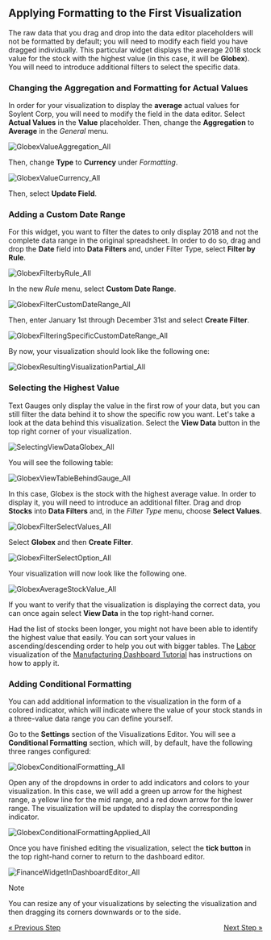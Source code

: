## Applying Formatting to the First Visualization

The raw data that you drag and drop into the data editor placeholders
will not be formatted by default; you will need to modify each field you
have dragged individually. This particular widget displays the average
2018 stock value for the stock with the highest value (in this case, it
will be **Globex**). You will need to introduce additional filters to
select the specific data.

### Changing the Aggregation and Formatting for Actual Values

In order for your visualization to display the **average** actual values
for Soylent Corp, you will need to modify the field in the data editor.
Select **Actual Values** in the **Value** placeholder. Then, change the
**Aggregation** to **Average** in the *General* menu.

![GlobexValueAggregation\_All](images/GlobexValueAggregation_All.png)

Then, change **Type** to **Currency** under *Formatting*.

![GlobexValueCurrency\_All](images/GlobexValueCurrency_All.png)

Then, select **Update Field**.

### Adding a Custom Date Range

For this widget, you want to filter the dates to only display 2018 and
not the complete data range in the original spreadsheet. In order to do
so, drag and drop the **Date** field into **Data Filters** and, under
Filter Type, select **Filter by Rule**.

![GlobexFilterbyRule\_All](images/GlobexFilterbyRule_All.png)

In the new *Rule* menu, select **Custom Date Range**.

![GlobexFilterCustomDateRange\_All](images/GlobexFilterCustomDateRange_All.png)

Then, enter January 1st through December 31st and select **Create
Filter**.

![GlobexFilteringSpecificCustomDateRange\_All](images/GlobexFilteringSpecificCustomDateRange_All.png)

By now, your visualization should look like the following one:

![GlobexResultingVisualizationPartial\_All](images/GlobexResultingVisualizationPartial_All.png)

### Selecting the Highest Value

Text Gauges only display the value in the first row of your data, but
you can still filter the data behind it to show the specific row you
want. Let's take a look at the data behind this visualization. Select
the **View Data** button in the top right corner of your visualization.

![SelectingViewDataGlobex\_All](images/SelectingViewDataGlobex_All.png)

You will see the following table:

![GlobexViewTableBehindGauge\_All](images/GlobexViewTableBehindGauge_All.png)

In this case, Globex is the stock with the highest average value. In
order to display it, you will need to introduce an additional filter.
Drag and drop **Stocks** into **Data Filters** and, in the *Filter Type*
menu, choose **Select Values**.

![GlobexFilterSelectValues\_All](images/GlobexFilterSelectValues_All.png)

Select **Globex** and then **Create Filter**.

![GlobexFilterSelectOption\_All](images/GlobexFilterSelectOption_All.png)

Your visualization will now look like the following one.

![GlobexAverageStockValue\_All](images/GlobexAverageStockValue_All.png)

If you want to verify that the visualization is displaying the correct
data, you can once again select **View Data** in the top right-hand
corner.

<div class="note">

Had the list of stocks been longer, you might not have been able to
identify the highest value that easily. You can sort your values in
ascending/descending order to help you out with bigger tables. The
[Labor](~/en/dashboard-tutorials/manufacturing-dashboard/manufacturing-adding-other-visualizations#labor-cost)
visualization of the [Manufacturing Dashboard Tutorial](manufacturing-dashboard-tutorial.md) has instructions on how to
apply it.

### Adding Conditional Formatting

You can add additional information to the visualization in the form of a
colored indicator, which will indicate where the value of your stock
stands in a three-value data range you can define yourself.

Go to the **Settings** section of the Visualizations Editor. You will
see a **Conditional Formatting** section, which will, by default, have
the following three ranges configured:

![GlobexConditionalFormatting\_All](images/GlobexConditionalFormatting_All.png)

Open any of the dropdowns in order to add indicators and colors to your
visualization. In this case, we will add a green up arrow for the
highest range, a yellow line for the mid range, and a red down arrow for
the lower range. The visualization will be updated to display the
corresponding indicator.

![GlobexConditionalFormattingApplied\_All](images/GlobexConditionalFormattingApplied_All.png)

Once you have finished editing the visualization, select the **tick
button** in the top right-hand corner to return to the dashboard editor.

![FinanceWidgetInDashboardEditor\_All](images/FinanceWidgetInDashboardEditor_All.png)

>[!NOTE]
>You can resize any of your visualizations by selecting the visualization and then dragging its corners downwards or to the side.

<style>
.previous {
    text-align: left
}

.next {
    float: right
}

</style>

<a href="finance-selecting-data-visualization.md" class="previous">&laquo; Previous Step</a>
<a href="finance-applying-theme.md" class="next">Next Step &raquo;</a>
